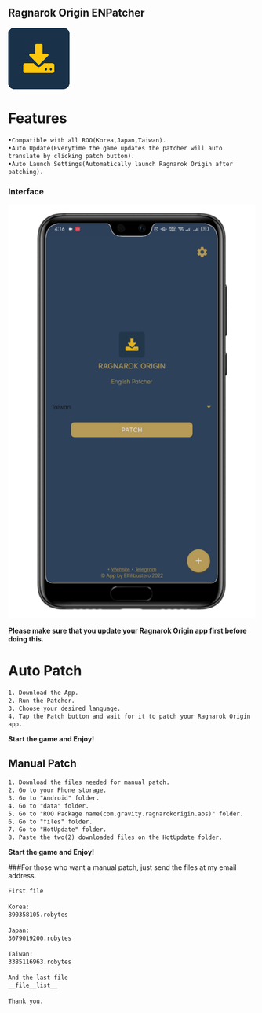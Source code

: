 ## Ragnarok Origin ENPatcher

![Icon](/assets/images/app_icon.png)

# Features

```
•Compatible with all ROO(Korea,Japan,Taiwan).
•Auto Update(Everytime the game updates the patcher will auto translate by clicking patch button).
•Auto Launch Settings(Automatically launch Ragnarok Origin after patching).
```



### Interface

![Phone](https://github.com/RO-ENPatcher/RO-ENPatcher.github.io/raw/main/assets/images/phone.png)


**Please make sure that you update your Ragnarok Origin app first before doing this.**



# Auto Patch
```
1. Download the App.
2. Run the Patcher.
3. Choose your desired language.
4. Tap the Patch button and wait for it to patch your Ragnarok Origin app.
```

**Start the game and Enjoy!**

## Manual Patch
```
1. Download the files needed for manual patch.
2. Go to your Phone storage.
3. Go to "Android" folder.
4. Go to "data" folder.
5. Go to "ROO Package name(com.gravity.ragnarokorigin.aos)" folder.
6. Go to "files" folder.
7. Go to "HotUpdate" folder.
8. Paste the two(2) downloaded files on the HotUpdate folder.
```

**Start the game and Enjoy!**

###For those who want a manual patch, just send the files at my email address. 
```
First file

Korea:
890358105.robytes

Japan:
3079019200.robytes

Taiwan:
3385116963.robytes

And the last file
__file__list__

Thank you.
```
